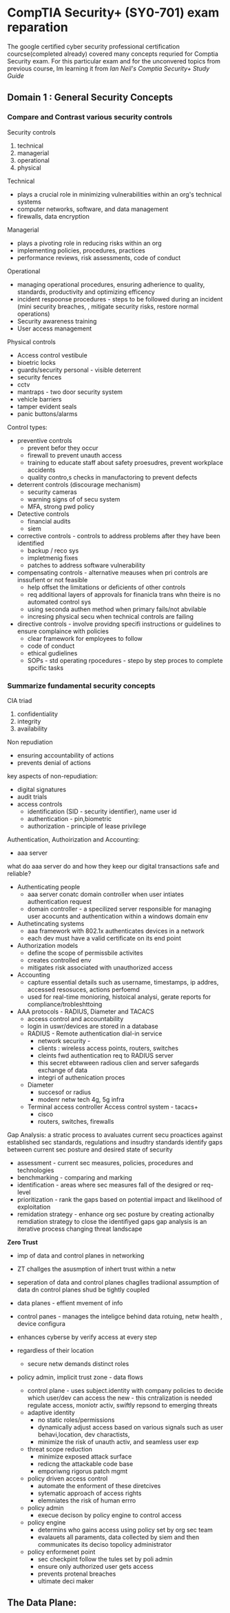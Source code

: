 # CompTIA Security+ (SY0-701) exam reparation

The google certified cyber security professional certification courcse(completed already) covered many concepts requried for Comptia Security exam.
For this particular exam and for the unconvered topics from previous course, Im learning it from *Ian Neil's Comptia Security+ Study Guide*

## Domain 1 : General Security Concepts

### Compare and Contrast various security controls
Security controls
1. technical
2. managerial
3. operational
4. physical

Technical
- plays a crucial role in minimizing vulnerabilities within an org's technical systems
- computer networks, software, and data management
- firewalls, data encryption

Managerial
- plays a pivoting role in reducing risks within an org
- implementing policies, procedures, practices
- performance reviews, risk assessments, code of conduct

Operational
- managing operational procedures, ensuring adherience to quality, standards, productivity and optimizing efficency
- incident respoonse procedures  - steps to be followed during an incident (mini security breaches, , mitigate security risks, restore normal operations)
- Security awareness training
- User access management

Physical controls
- Access control vestibule
- bioetric locks
- guards/security personal - visible deterrent
- security fences
- cctv
- mantraps - two door security system
- vehicle barriers
- tamper evident seals
- panic buttons/alarms

Control types:
- preventive controls
  - prevent befor they occur
  - firewall to prevent unauth access
  - training to educate staff about safety proesudres, prevent workplace accidents
  - quality contro,s checks in manufactoring to prevent defects
- deterrent controls (discourage mechanism)
  - security cameras
  - warning signs of of secu system
  - MFA, strong pwd policy
- Detective controls
  - financial audits
  - siem
- corrective controls - controls to address problems after they have been identified
  - backup / reco sys
  - impletmenig fixes
  - patches to address software vulnerability
- compensating controls - alternative meauses when pri controls are inssufient or not feasible
  - help offset the limitations or deficients of other controls
  - req additional layers of approvals for finanicla trans whn theire is no automated control sys
  - using seconda authen method when primary fails/not abvilable
  - incresing physical secu when technical controls are failing
- directive controls - involve providng specifi instructions or guidelines to ensure complaince with policies
  - clear framework for employees to follow
  - code of conduct
  - ethical gudielines
  - SOPs - std operating rpocedures - stepo by step proces to complete spcific tasks
 
### Summarize fundamental security concepts

CIA triad
1. confidentiality
2. integrity
3. availability

Non repudiation
- ensuring accountability of actions
- prevents denial of actions


key aspects of non-repudiation:
- digital signatures
- audit trials
- access controls
  - identification (SID - security identifier), name user id
  - authentication - pin,biometric
  - authorization - principle of lease privilege

Authentication, Authoirization and Accounting:
- aaa server

what do aaa server do and how they keep our digital transactions safe and reliable?
- Authenticating people
  - aaa server conatc domain controller when user intiates authentication request
  - domain controller - a specilized server responsible for managing user acocunts and authentication within a windows domain env
- Authetincating systems
  - aaa framework with 802.1x authenticates devices in a network
  - each dev must have a valid certificate on its end point
- Authorization models
  - define the scope of permissbile activites
  - creates controlled env
  - mitigates risk associated with unauthorized access
- Accounting
  - capture essential details such as username, timestamps, ip addres, accessed resosuces, actions perfoemd
  - used for real-time monioring, histoical analysi, gerate reports for compliance/trobleshttoing
- AAA protocols - RADIUS, Diameter and TACACS
  - access control and accountability
  - login in uswr/devices are stored in a database
  - RADIUS - Remote authentication dial-in service
    - network security -
    - clients : wireless access points, routers, switches
    - cleints fwd authentication req to RADIUS server
    - this secret ebtwween radious clien and server safegards exchange of data
    - integri of authenication proces
  - Diameter
    - succesof or radius
    - modenr netw tech 4g, 5g infra
  - Terminal access controller Access control system - tacacs+
    - cisco
    - routers, switches, firewalls

Gap Analysis:
a stratic process to avaluates current secu proactices against established sec standards, regulations and insudtry standards
identify gaps between current sec posture and desired state of security
- assessment - current sec measures, policies, procedures and technologies
- benchmarking - comparing and marking
- identification - areas where sec measures fall of the desigred or req-level
- prioritization - rank the gaps based on potential impact and likelihood of exploitation
- remidation strategy - enhance org sec posture by creating actionalby remdiation strategy to close the identifiyed gaps
gap analysis is an iterative process
changing threat landscape

**Zero Trust**
- imp of data and control planes in networking
- ZT challges the asusmption of inhert trust within a netw
- seperation of data and control planes chaglles tradiional assumption of data dn control planes shud be tightly coupled
- data planes - effient mvement of info
- control panes - manages the inteligce behind data rotuing, netw health , device configura
- enhances cyberse by verify access at every step
- regardless of their location
  - secure netw demands distinct roles

- policy admin, implicit trust zone - data flows
  - control plane - uses subject.identity with company policies to decide which user/dev can access the new - this cntralization is needed regulate access, moniotr activ, swiftly repsond to emerging threats
  - adaptive identity
    - no static roles/permissions
    - dynamically adjust access based on various signals such as user behavi,location, dev charactists,
    - minimize the risk of unauth activ, and seamless user exp
  - threat scope reduction
    - minimize exposed attack surface
    - redicng the attackable code base
    - emporiwng rigorus patch mgmt
  - policy driven access control
    - automate the enforment of these diretcives
    - sytematic approach of access rights
    - elemniates the risk of human errro
  - policy admin
    - execue decison by policy engine to control access
  - policy engine
    - determins who gains access using policy set by org sec team
    - evalauets all paraments, data collected by siem and then communicates its deciso topolicy administrator
  - policy enformenet point
    - sec checkpint follow the tules set by poli admin
    - ensure only authorized user gets access
    - prevents protenal breaches
    - ultimate deci maker

The Data Plane:
- 


  
